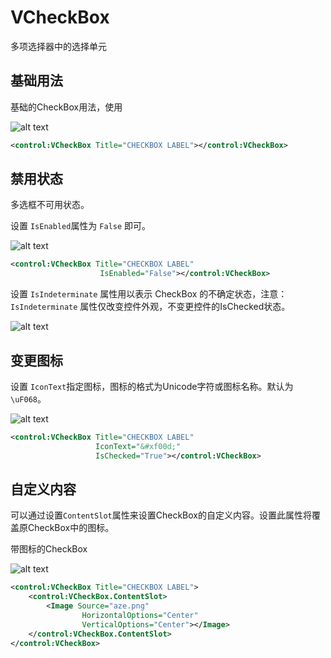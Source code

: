 
# VCheckBox

多项选择器中的选择单元


## 基础用法


基础的CheckBox用法，使用

![alt text](assets/image-35.png)

```xml
<control:VCheckBox Title="CHECKBOX LABEL"></control:VCheckBox>

```

## 禁用状态


多选框不可用状态。

设置 `IsEnabled`属性为 `False` 即可。

![alt text](assets/image-36.png)


```xml
<control:VCheckBox Title="CHECKBOX LABEL"
                    IsEnabled="False"></control:VCheckBox>
```

设置 `IsIndeterminate` 属性用以表示 CheckBox 的不确定状态，注意：`IsIndeterminate` 属性仅改变控件外观，不变更控件的IsChecked状态。


![alt text](assets/recording-1.gif)


## 变更图标

设置 `IconText`指定图标，图标的格式为Unicode字符或图标名称。默认为`\uF068`。

![alt text](assets/image-37.png)

```xml
<control:VCheckBox Title="CHECKBOX LABEL"
                   IconText="&#xf00d;"
                   IsChecked="True"></control:VCheckBox>
```



## 自定义内容

可以通过设置`ContentSlot`属性来设置CheckBox的自定义内容。设置此属性将覆盖原CheckBox中的图标。

带图标的CheckBox

![alt text](assets/image-38.png)


```xml
<control:VCheckBox Title="CHECKBOX LABEL">
    <control:VCheckBox.ContentSlot>
        <Image Source="aze.png"           
                HorizontalOptions="Center"
                VerticalOptions="Center"></Image>
    </control:VCheckBox.ContentSlot>
</control:VCheckBox>
```
